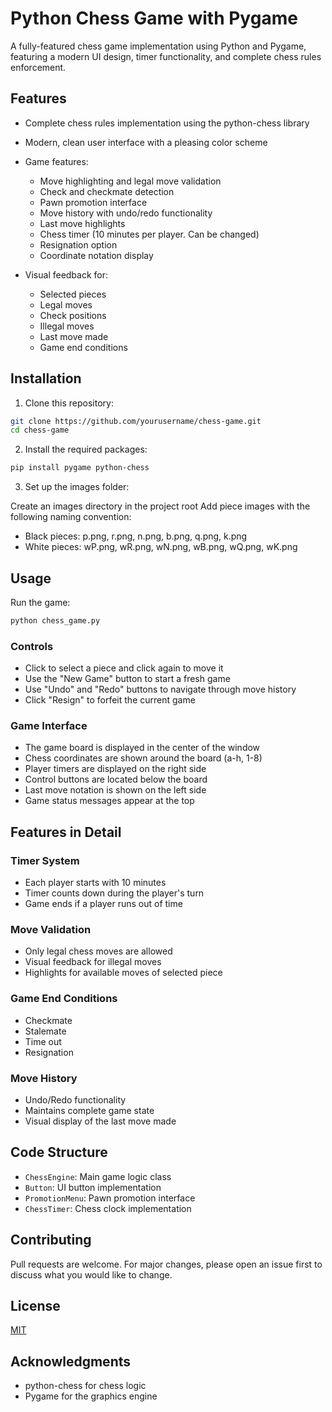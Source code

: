 # Python Chess Game with Pygame

A fully-featured chess game implementation using Python and Pygame, featuring a modern UI design, timer functionality, and complete chess rules enforcement.

## Features
- Complete chess rules implementation using the python-chess library
- Modern, clean user interface with a pleasing color scheme

- Game features:

  - Move highlighting and legal move validation
  - Check and checkmate detection
  - Pawn promotion interface
  - Move history with undo/redo functionality
  - Last move highlights
  - Chess timer (10 minutes per player. Can be changed)
  - Resignation option
  - Coordinate notation display

- Visual feedback for:

  - Selected pieces
  - Legal moves
  - Check positions
  - Illegal moves
  - Last move made
  - Game end conditions

## Installation

1. Clone this repository:

```bash
git clone https://github.com/yourusername/chess-game.git
cd chess-game
```

2. Install the required packages:
```bash
pip install pygame python-chess
```

3. Set up the images folder:

Create an images directory in the project root
Add piece images with the following naming convention:

- Black pieces: p.png, r.png, n.png, b.png, q.png, k.png
- White pieces: wP.png, wR.png, wN.png, wB.png, wQ.png, wK.png

## Usage

Run the game:
```bash
python chess_game.py
```
### Controls
- Click to select a piece and click again to move it
- Use the "New Game" button to start a fresh game
- Use "Undo" and "Redo" buttons to navigate through move history
- Click "Resign" to forfeit the current game

### Game Interface
- The game board is displayed in the center of the window
- Chess coordinates are shown around the board (a-h, 1-8)
- Player timers are displayed on the right side
- Control buttons are located below the board
- Last move notation is shown on the left side
- Game status messages appear at the top

## Features in Detail
### Timer System

- Each player starts with 10 minutes
- Timer counts down during the player's turn
- Game ends if a player runs out of time

### Move Validation

- Only legal chess moves are allowed
- Visual feedback for illegal moves
- Highlights for available moves of selected piece

### Game End Conditions

- Checkmate
- Stalemate
- Time out
- Resignation

### Move History

- Undo/Redo functionality
- Maintains complete game state
- Visual display of the last move made

## Code Structure

- ``ChessEngine``: Main game logic class
- ``Button``: UI button implementation
- ``PromotionMenu``: Pawn promotion interface
- ``ChessTimer``: Chess clock implementation

## Contributing

Pull requests are welcome. For major changes, please open an issue first
to discuss what you would like to change.

## License

[MIT](https://choosealicense.com/licenses/mit/)

## Acknowledgments

- python-chess for chess logic
- Pygame for the graphics engine
